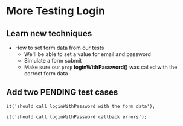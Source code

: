 # More Testing Login
## Learn new techniques
* How to set form data from our tests   
    - We'll be able to set a value for email and password
    - Simulate a form submit
    - Make sure our `prop` **loginWithPassword()** was called with the correct form data

## Add two PENDING test cases
`it('should call loginWithPassword with the form data');`

`it('should call loginWithPassword callback errors');`
